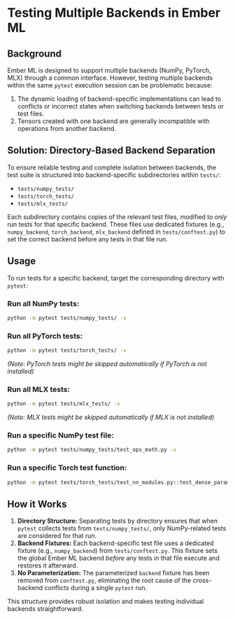 # Testing Multiple Backends in Ember ML

## Background

Ember ML is designed to support multiple backends (NumPy, PyTorch, MLX) through a common interface. However, testing multiple backends within the same `pytest` execution session can be problematic because:

1.  The dynamic loading of backend-specific implementations can lead to conflicts or incorrect states when switching backends between tests or test files.
2.  Tensors created with one backend are generally incompatible with operations from another backend.

## Solution: Directory-Based Backend Separation

To ensure reliable testing and complete isolation between backends, the test suite is structured into backend-specific subdirectories within `tests/`:

*   `tests/numpy_tests/`
*   `tests/torch_tests/`
*   `tests/mlx_tests/`

Each subdirectory contains copies of the relevant test files, modified to *only* run tests for that specific backend. These files use dedicated fixtures (e.g., `numpy_backend`, `torch_backend`, `mlx_backend` defined in `tests/conftest.py`) to set the correct backend before any tests in that file run.

## Usage

To run tests for a specific backend, target the corresponding directory with `pytest`:

### Run all NumPy tests:

```bash
python -m pytest tests/numpy_tests/ -v
```

### Run all PyTorch tests:

```bash
python -m pytest tests/torch_tests/ -v
```
*(Note: PyTorch tests might be skipped automatically if PyTorch is not installed)*

### Run all MLX tests:

```bash
python -m pytest tests/mlx_tests/ -v
```
*(Note: MLX tests might be skipped automatically if MLX is not installed)*

### Run a specific NumPy test file:

```bash
python -m pytest tests/numpy_tests/test_ops_math.py -v
```

### Run a specific Torch test function:

```bash
python -m pytest tests/torch_tests/test_nn_modules.py::test_dense_parameters_torch -v
```

## How it Works

1.  **Directory Structure:** Separating tests by directory ensures that when `pytest` collects tests from `tests/numpy_tests/`, only NumPy-related tests are considered for that run.
2.  **Backend Fixtures:** Each backend-specific test file uses a dedicated fixture (e.g., `numpy_backend`) from `tests/conftest.py`. This fixture sets the global Ember ML backend *before* any tests in that file execute and restores it afterward.
3.  **No Parameterization:** The parameterized `backend` fixture has been removed from `conftest.py`, eliminating the root cause of the cross-backend conflicts during a single `pytest` run.

This structure provides robust isolation and makes testing individual backends straightforward.